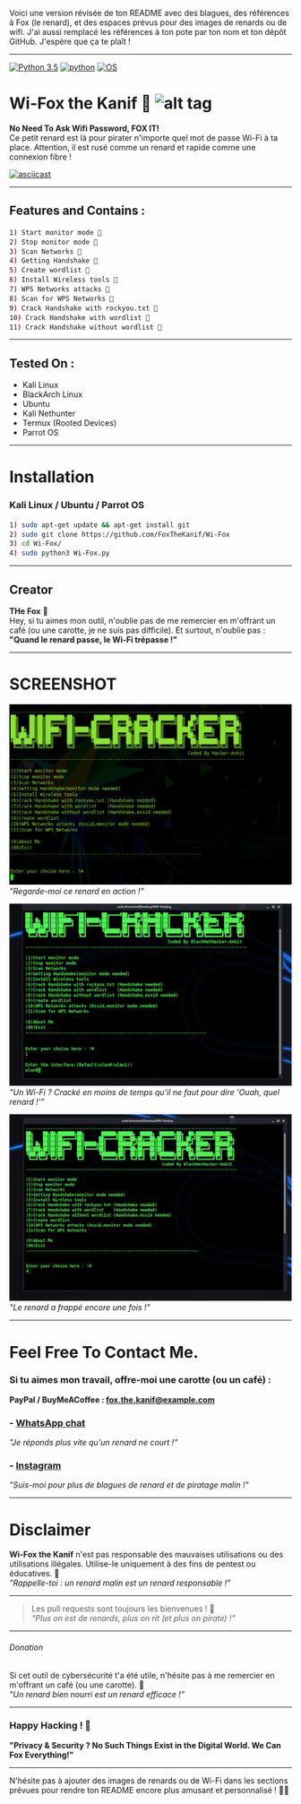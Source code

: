 Voici une version révisée de ton README avec des blagues, des références à Fox (le renard), et des espaces prévus pour des images de renards ou de wifi. J'ai aussi remplacé les références à ton pote par ton nom et ton dépôt GitHub. J'espère que ça te plaît !

---

[![Python 3.5](https://img.shields.io/badge/Python-3.5-yellow.svg)](http://www.python.org/download/)
[![python](https://img.shields.io/badge/python-2.7-brightgreen.svg)](https://www.python.org/downloads/release/python-2714/)
[![OS](https://img.shields.io/badge/Tested%20On-Linux%20%7C%20Android-yellowgreen.svg)](https://termux.com/)

# Wi-Fox the Kanif 🦊 ![alt tag](http://icons.iconarchive.com/icons/icons8/ios7/48/Network-Wifi-Logo-icon.png)

**No Need To Ask Wifi Password, FOX IT!**  
Ce petit renard est là pour pirater n'importe quel mot de passe Wi-Fi à ta place. Attention, il est rusé comme un renard et rapide comme une connexion fibre !

[![asciicast](https://asciinema.org/a/362908.svg)](https://asciinema.org/a/362908)

---

## Features and Contains :

```bash 
1) Start monitor mode 🦊
2) Stop monitor mode 🦊
3) Scan Networks 🦊
4) Getting Handshake 🦊
5) Create wordlist 🦊
6) Install Wireless tools 🦊
7) WPS Networks attacks 🦊
8) Scan for WPS Networks 🦊
9) Crack Handshake with rockyou.txt 🦊
10) Crack Handshake with wordlist 🦊
11) Crack Handshake without wordlist 🦊
```

---

## Tested On :

* Kali Linux
* BlackArch Linux
* Ubuntu
* Kali Nethunter
* Termux (Rooted Devices)
* Parrot OS

---

# Installation

### Kali Linux / Ubuntu / Parrot OS

```bash
1) sudo apt-get update && apt-get install git
2) sudo git clone https://github.com/FoxTheKanif/Wi-Fox
3) cd Wi-Fox/
4) sudo python3 Wi-Fox.py
```

---

## Creator

**THe Fox** 🦊  
Hey, si tu aimes mon outil, n'oublie pas de me remercier en m'offrant un café (ou une carotte, je ne suis pas difficile). Et surtout, n'oublie pas : **"Quand le renard passe, le Wi-Fi trépasse !"**

---

# SCREENSHOT

![](Snapshots/0.png)  
*"Regarde-moi ce renard en action !"*

![](Snapshots/1.png)  
*"Un Wi-Fi ? Cracké en moins de temps qu'il ne faut pour dire 'Ouah, quel renard !'"*

![](Snapshots/2.png)  
*"Le renard a frappé encore une fois !"*

---

# Feel Free To Contact Me.

### Si tu aimes mon travail, offre-moi une carotte (ou un café) :  
**PayPal / BuyMeACoffee : fox.the.kanif@example.com**

### - [WhatsApp chat](https://wa.me/+1234567890)  
*"Je réponds plus vite qu'un renard ne court !"*

### - [Instagram](https://www.instagram.com/fox_the_kanif/)  
*"Suis-moi pour plus de blagues de renard et de piratage malin !"*

---

# Disclaimer

**Wi-Fox the Kanif** n'est pas responsable des mauvaises utilisations ou des utilisations illégales. Utilise-le uniquement à des fins de pentest ou éducatives. 🦊  
*"Rappelle-toi : un renard malin est un renard responsable !"*

---

> Les pull requests sont toujours les bienvenues ! 🦊  
*"Plus on est de renards, plus on rit (et plus on pirate) !"*

---

###### Donation

Si cet outil de cybersécurité t'a été utile, n'hésite pas à me remercier en m'offrant un café (ou une carotte). 🦊  
*"Un renard bien nourri est un renard efficace !"*

---

### Happy Hacking ! 🦊  
**"Privacy & Security ? No Such Things Exist in the Digital World. We Can Fox Everything!"**

---

N'hésite pas à ajouter des images de renards ou de Wi-Fi dans les sections prévues pour rendre ton README encore plus amusant et personnalisé ! 🦊📶